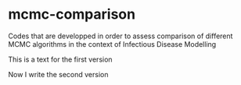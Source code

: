 # mcmc-comparison
Codes that are developped in order to assess comparison of different MCMC algorithms in the context of Infectious Disease Modelling 

This is a text for the first version

Now I write the second version
